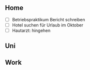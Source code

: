 ## Home
- [ ] Betriebspraktikum Bericht schreiben
- [ ] Hotel suchen für Urlaub im Oktober
- [ ] Hautarzt: hingehen

## Uni

## Work